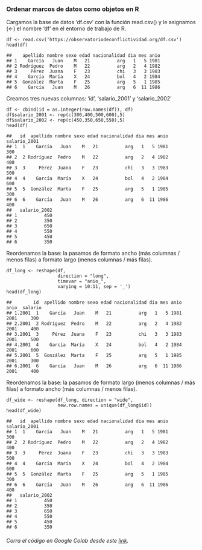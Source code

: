 ### Ordenar marcos de datos como objetos en R

Cargamos la base de datos ‘df.csv’ con la función read.csv() y le
asignamos (&lt;-) el nombre ‘df’ en el entorno de trabajo de R.

    df <- read.csv('https://observatoriodeconflictividad.org/df.csv')
    head(df)

    ##    apellido nombre sexo edad nacionalidad dia mes anio
    ## 1    García   Juan    M   21          arg   1   5 1981
    ## 2 Rodríguez  Pedro    M   22          arg   2   4 1982
    ## 3     Pérez  Juana    F   23          chi   3   3 1983
    ## 4    García  María    X   24          bol   4   2 1984
    ## 5  González  Marta    F   25          arg   5   1 1985
    ## 6    García   Juan    M   26          arg   6  11 1986

Creamos tres nuevas columnas: ‘id’, ‘salario\_2001’ y ‘salario\_2002’

    df <- cbind(id = as.integer(row.names(df)), df)
    df$salario_2001 <- rep(c(300,400,500,600),5)
    df$salario_2002 <- rep(c(450,350,650,550),5)
    head(df)

    ##   id  apellido nombre sexo edad nacionalidad dia mes anio salario_2001
    ## 1  1    García   Juan    M   21          arg   1   5 1981          300
    ## 2  2 Rodríguez  Pedro    M   22          arg   2   4 1982          400
    ## 3  3     Pérez  Juana    F   23          chi   3   3 1983          500
    ## 4  4    García  María    X   24          bol   4   2 1984          600
    ## 5  5  González  Marta    F   25          arg   5   1 1985          300
    ## 6  6    García   Juan    M   26          arg   6  11 1986          400
    ##   salario_2002
    ## 1          450
    ## 2          350
    ## 3          650
    ## 4          550
    ## 5          450
    ## 6          350

Reordenamos la base: la pasamos de formato ancho (más columnas / menos
filas) a formato largo (menos columnas / más filas).

    df_long <- reshape(df, 
                       direction = "long",
                       timevar = "anio_",
                       varying = 10:11, sep = '_')
    head(df_long)

    ##        id  apellido nombre sexo edad nacionalidad dia mes anio anio_ salario
    ## 1.2001  1    García   Juan    M   21          arg   1   5 1981  2001     300
    ## 2.2001  2 Rodríguez  Pedro    M   22          arg   2   4 1982  2001     400
    ## 3.2001  3     Pérez  Juana    F   23          chi   3   3 1983  2001     500
    ## 4.2001  4    García  María    X   24          bol   4   2 1984  2001     600
    ## 5.2001  5  González  Marta    F   25          arg   5   1 1985  2001     300
    ## 6.2001  6    García   Juan    M   26          arg   6  11 1986  2001     400

Reordenamos la base: la pasamos de formato largo (menos columnas / más
filas) a formato ancho (más columnas / menos filas).

    df_wide <- reshape(df_long, direction = "wide",
                       new.row.names = unique(df_long$id))
    head(df_wide)

    ##   id  apellido nombre sexo edad nacionalidad dia mes anio salario_2001
    ## 1  1    García   Juan    M   21          arg   1   5 1981          300
    ## 2  2 Rodríguez  Pedro    M   22          arg   2   4 1982          400
    ## 3  3     Pérez  Juana    F   23          chi   3   3 1983          500
    ## 4  4    García  María    X   24          bol   4   2 1984          600
    ## 5  5  González  Marta    F   25          arg   5   1 1985          300
    ## 6  6    García   Juan    M   26          arg   6  11 1986          400
    ##   salario_2002
    ## 1          450
    ## 2          350
    ## 3          650
    ## 4          550
    ## 5          450
    ## 6          350

###### Corra el código en Google Colab desde este [link](https://colab.research.google.com/drive/1EhHNQqhUYQlFqiDiO4b9LuZwgKsS4Zte?usp=sharing "Google Colab").

